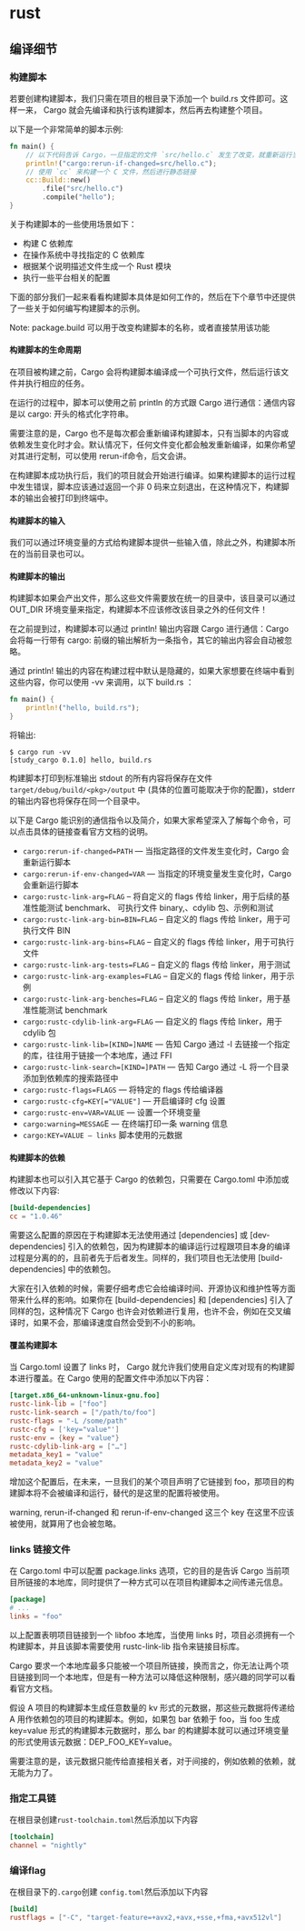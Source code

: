 # rust

## 编译细节

### 构建脚本

若要创建构建脚本，我们只需在项目的根目录下添加一个 build.rs 文件即可。这样一来， Cargo 就会先编译和执行该构建脚本，然后再去构建整个项目。

以下是一个非常简单的脚本示例:

```rs
fn main() {
    // 以下代码告诉 Cargo，一旦指定的文件 `src/hello.c` 发生了改变，就重新运行当前的构建脚本
    println!("cargo:rerun-if-changed=src/hello.c");
    // 使用 `cc` 来构建一个 C 文件，然后进行静态链接
    cc::Build::new()
        .file("src/hello.c")
        .compile("hello");
}
```

关于构建脚本的一些使用场景如下：

- 构建 C 依赖库
- 在操作系统中寻找指定的 C 依赖库
- 根据某个说明描述文件生成一个 Rust 模块
- 执行一些平台相关的配置

下面的部分我们一起来看看构建脚本具体是如何工作的，然后在下个章节中还提供了一些关于如何编写构建脚本的示例。

Note: package.build 可以用于改变构建脚本的名称，或者直接禁用该功能

#### 构建脚本的生命周期

在项目被构建之前，Cargo 会将构建脚本编译成一个可执行文件，然后运行该文件并执行相应的任务。

在运行的过程中，脚本可以使用之前 println 的方式跟 Cargo 进行通信：通信内容是以 cargo: 开头的格式化字符串。

需要注意的是，Cargo 也不是每次都会重新编译构建脚本，只有当脚本的内容或依赖发生变化时才会。默认情况下，任何文件变化都会触发重新编译，如果你希望对其进行定制，可以使用 rerun-if命令，后文会讲。

在构建脚本成功执行后，我们的项目就会开始进行编译。如果构建脚本的运行过程中发生错误，脚本应该通过返回一个非 0 码来立刻退出，在这种情况下，构建脚本的输出会被打印到终端中。

#### 构建脚本的输入

我们可以通过环境变量的方式给构建脚本提供一些输入值，除此之外，构建脚本所在的当前目录也可以。

#### 构建脚本的输出

构建脚本如果会产出文件，那么这些文件需要放在统一的目录中，该目录可以通过 OUT_DIR 环境变量来指定，构建脚本不应该修改该目录之外的任何文件！

在之前提到过，构建脚本可以通过 println! 输出内容跟 Cargo 进行通信：Cargo 会将每一行带有 cargo: 前缀的输出解析为一条指令，其它的输出内容会自动被忽略。

通过 println! 输出的内容在构建过程中默认是隐藏的，如果大家想要在终端中看到这些内容，你可以使用 -vv 来调用，以下 build.rs ：

```rs
fn main() {
    println!("hello, build.rs");
}
```

将输出:

```shell
$ cargo run -vv
[study_cargo 0.1.0] hello, build.rs
```

构建脚本打印到标准输出 stdout 的所有内容将保存在文件 `target/debug/build/<pkg>/output` 中 (具体的位置可能取决于你的配置)，stderr 的输出内容也将保存在同一个目录中。

以下是 Cargo 能识别的通信指令以及简介，如果大家希望深入了解每个命令，可以点击具体的链接查看官方文档的说明。

- `cargo:rerun-if-changed=PATH` — 当指定路径的文件发生变化时，Cargo 会重新运行脚本
- `cargo:rerun-if-env-changed=VAR` — 当指定的环境变量发生变化时，Cargo 会重新运行脚本
- `cargo:rustc-link-arg=FLAG` – 将自定义的 flags 传给 linker，用于后续的基准性能测试 benchmark、 可执行文件 binary,、cdylib 包、示例和测试
- `cargo:rustc-link-arg-bin=BIN=FLAG` – 自定义的 flags 传给 linker，用于可执行文件 BIN
- `cargo:rustc-link-arg-bins=FLAG` – 自定义的 flags 传给 linker，用于可执行文件
- `cargo:rustc-link-arg-tests=FLAG` – 自定义的 flags 传给 linker，用于测试
- `cargo:rustc-link-arg-examples=FLAG` – 自定义的 flags 传给 linker，用于示例
- `cargo:rustc-link-arg-benches=FLAG` – 自定义的 flags 传给 linker，用于基准性能测试 benchmark
- `cargo:rustc-cdylib-link-arg=FLAG` — 自定义的 flags 传给 linker，用于 cdylib 包
- `cargo:rustc-link-lib=[KIND=]NAME` — 告知 Cargo 通过 -l 去链接一个指定的库，往往用于链接一个本地库，通过 FFI
- `cargo:rustc-link-search=[KIND=]PATH` — 告知 Cargo 通过 -L 将一个目录添加到依赖库的搜索路径中
- `cargo:rustc-flags=FLAGS` — 将特定的 flags 传给编译器
- `cargo:rustc-cfg=KEY[="VALUE"]` — 开启编译时 cfg 设置
- `cargo:rustc-env=VAR=VALUE` — 设置一个环境变量
- `cargo:warning=MESSAG`E — 在终端打印一条 warning 信息
- `cargo:KEY=VALUE — links` 脚本使用的元数据

#### 构建脚本的依赖

构建脚本也可以引入其它基于 Cargo 的依赖包，只需要在 Cargo.toml 中添加或修改以下内容:

```toml
[build-dependencies]
cc = "1.0.46"
```

需要这么配置的原因在于构建脚本无法使用通过 [dependencies] 或 [dev-dependencies] 引入的依赖包，因为构建脚本的编译运行过程跟项目本身的编译过程是分离的的，且前者先于后者发生。同样的，我们项目也无法使用 [build-dependencies] 中的依赖包。

大家在引入依赖的时候，需要仔细考虑它会给编译时间、开源协议和维护性等方面带来什么样的影响。如果你在 [build-dependencies] 和 [dependencies] 引入了同样的包，这种情况下 Cargo 也许会对依赖进行复用，也许不会，例如在交叉编译时，如果不会，那编译速度自然会受到不小的影响。

#### 覆盖构建脚本

当 Cargo.toml 设置了 links 时， Cargo 就允许我们使用自定义库对现有的构建脚本进行覆盖。在 Cargo 使用的配置文件中添加以下内容：

```toml
[target.x86_64-unknown-linux-gnu.foo]
rustc-link-lib = ["foo"]
rustc-link-search = ["/path/to/foo"]
rustc-flags = "-L /some/path"
rustc-cfg = ['key="value"']
rustc-env = {key = "value"}
rustc-cdylib-link-arg = ["…"]
metadata_key1 = "value"
metadata_key2 = "value"
```

增加这个配置后，在未来，一旦我们的某个项目声明了它链接到 foo，那项目的构建脚本将不会被编译和运行，替代的是这里的配置将被使用。

warning, rerun-if-changed 和 rerun-if-env-changed 这三个 key 在这里不应该被使用，就算用了也会被忽略。

### links 链接文件

在 Cargo.toml 中可以配置 package.links 选项，它的目的是告诉 Cargo 当前项目所链接的本地库，同时提供了一种方式可以在项目构建脚本之间传递元信息。

```toml
[package]
# ...
links = "foo"
```

以上配置表明项目链接到一个 libfoo 本地库，当使用 links 时，项目必须拥有一个构建脚本，并且该脚本需要使用 rustc-link-lib 指令来链接目标库。

Cargo 要求一个本地库最多只能被一个项目所链接，换而言之，你无法让两个项目链接到同一个本地库，但是有一种方法可以降低这种限制，感兴趣的同学可以看看官方文档。

假设 A 项目的构建脚本生成任意数量的 kv 形式的元数据，那这些元数据将传递给 A 用作依赖包的项目的构建脚本。例如，如果包 bar 依赖于 foo，当 foo 生成 key=value 形式的构建脚本元数据时，那么 bar 的构建脚本就可以通过环境变量的形式使用该元数据：DEP_FOO_KEY=value。

需要注意的是，该元数据只能传给直接相关者，对于间接的，例如依赖的依赖，就无能为力了。

### 指定工具链

在根目录创建`rust-toolchain.toml`然后添加以下内容

```toml
[toolchain]
channel = "nightly"
```

### 编译flag

在根目录下的`.cargo`创建 `config.toml`然后添加以下内容

```toml
[build]
rustflags = ["-C", "target-feature=+avx2,+avx,+sse,+fma,+avx512vl"]
```
